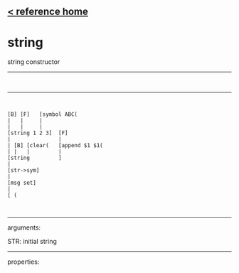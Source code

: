[< reference home](ceammc_lib.html)
---

# string


string constructor

---

<br>


---


```


[B] [F]   [symbol ABC(
|   |     |
|   |     |
[string 1 2 3]  [F]
|               |
| [B] [clear(   [append $1 $1(
| |   |         |
[string         ]
|
[str->sym]
|
[msg set]
|
[ (

            
```

---
arguments:

STR: initial string<br>

---
properties:


